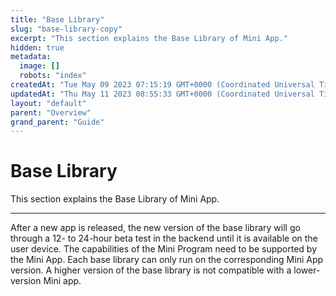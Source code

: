 ```yaml
---
title: "Base Library"
slug: "base-library-copy"
excerpt: "This section explains the Base Library of Mini App."
hidden: true
metadata: 
  image: []
  robots: "index"
createdAt: "Tue May 09 2023 07:15:19 GMT+0000 (Coordinated Universal Time)"
updatedAt: "Thu May 11 2023 08:55:33 GMT+0000 (Coordinated Universal Time)"
layout: "default"
parent: "Overview"
grand_parent: "Guide"
---
```

# Base Library 
This section explains the Base Library of Mini App.
*** 
After a new app is released, the new version of the base library will go through a 12- to 24-hour beta test in the backend until it is available on the user device. The capabilities of the Mini Program need to be supported by the Mini App. Each base library can only run on the corresponding Mini App version. A higher version of the base library is not compatible with a lower-version Mini app.

